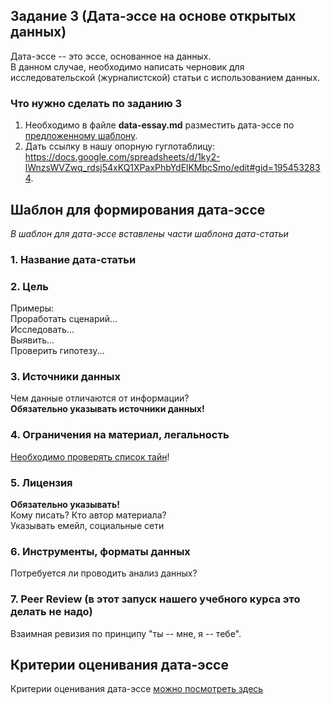 ## Задание 3 (Дата-эссе на основе открытых данных) 

Дата-эссе -- это эссе, основанное на данных.      
В данном случае, необходимо написать черновик для исследовательской (журналистской) статьи с использованием данных.

### Что нужно сделать по заданию 3

1. Необходимо в файле **data-essay.md** разместить дата-эссе по [предложенному шаблону](https://github.com/HSEtraining/Data-Management-2019-course/blob/master/tasks/task3.md#%D1%88%D0%B0%D0%B1%D0%BB%D0%BE%D0%BD-%D0%B4%D0%BB%D1%8F-%D1%84%D0%BE%D1%80%D0%BC%D0%B8%D1%80%D0%BE%D0%B2%D0%B0%D0%BD%D0%B8%D1%8F-%D0%B4%D0%B0%D1%82%D0%B0-%D1%8D%D1%81%D1%81%D0%B5).
2. Дать ссылку в нашу опорную гуглотаблицу: https://docs.google.com/spreadsheets/d/1ky2-lWnzsWVZwq_rdsj54xKQ1XPaxPhbYdElKMbcSmo/edit#gid=1954532834.


## Шаблон для формирования дата-эссе
*В шаблон для дата-эссе вставлены части шаблона дата-статьи*

### 1. Название дата-статьи  

### 2. Цель
Примеры:      
Проработать сценарий...      
Исследовать...     
Выявить...     
Проверить гипотезу...     
      
### 3. Источники данных
Чем данные отличаются от информации?     
**Обязательно указывать источники данных!**  

### 4. Ограничения на материал, легальность
[Необходимо проверять список тайн](https://github.com/iradche/ANRI-workshop/blob/master/scaffolding/%D0%A1%D0%BF%D0%B8%D1%81%D0%BE%D0%BA%D0%A2%D0%B0%D0%B8%CC%86%D0%BD.pdf)!  

### 5. Лицензия
**Обязательно указывать!**          
Кому писать? Кто автор материала?          
Указывать емейл, социальные сети

### 6. Инструменты, форматы данных
Потребуется ли проводить анализ данных?   

### 7. Peer Review (в этот запуск нашего учебного курса это делать не надо)
Взаимная ревизия по принципу "ты -- мне, я -- тебе".     


## Критерии оценивания дата-эссе
Критерии оценивания дата-эссе [можно посмотреть здесь](https://docs.google.com/spreadsheets/d/e/2PACX-1vTLcZV4N8MRtQDf4gwNRFMwgGvHZTIO5UgXg6X_nNAT4qZcFTE0akKKcnY_Dqoxp5p1fFk3_GV3lE8t/pubhtml?gid=1709635806&single=true)
     
